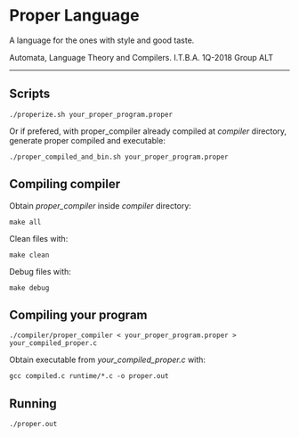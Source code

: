# Proper Language

A language for the ones with style and good taste.

Automata, Language Theory and Compilers. 
I.T.B.A.
1Q-2018
Group ALT

---

## Scripts

```
./properize.sh your_proper_program.proper
```

Or if prefered, with proper_compiler already compiled at *compiler* directory, generate proper compiled and executable:

```
./proper_compiled_and_bin.sh your_proper_program.proper
```


## Compiling compiler

Obtain *proper_compiler* inside *compiler* directory:


```
make all
```

Clean files with:


```
make clean
```

Debug files with:


```
make debug
```

## Compiling your program


```
./compiler/proper_compiler < your_proper_program.proper > your_compiled_proper.c
```

Obtain executable from *your_compiled_proper.c* with:
```
gcc compiled.c runtime/*.c -o proper.out
```


## Running

```
./proper.out
```
